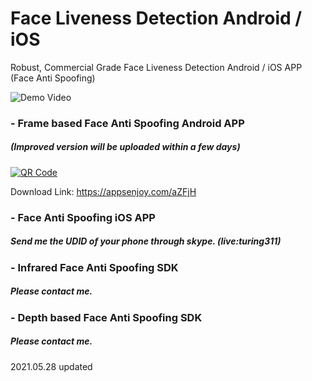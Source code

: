 # Face Liveness Detection Android / iOS
Robust, Commercial Grade Face Liveness Detection Android / iOS APP (Face Anti Spoofing)

![Demo Video](https://raw.githubusercontent.com/Nikit333/Face-Anti-Spoofing-Android-iOS/main/2.gif)

### - Frame based Face Anti Spoofing Android APP
##### (Improved version will be uploaded within a few days)
[![QR Code](https://chart.googleapis.com/chart?chs=150&cht=qr&chl=https://appsenjoy.com/aZFjH&choe=UTF-8&chld=|0)](https://appsenjoy.com/aZFjH)

Download Link: https://appsenjoy.com/aZFjH

### - Face Anti Spoofing iOS APP
##### Send me the UDID of your phone through skype. (live:turing311)

### - Infrared Face Anti Spoofing SDK
##### Please contact me.

### - Depth based Face Anti Spoofing SDK
##### Please contact me.

2021.05.28 updated
